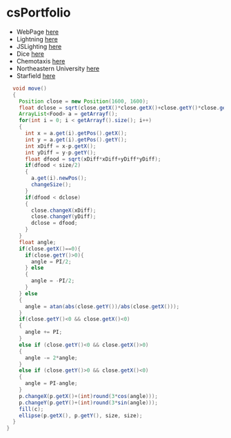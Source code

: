 # csPortfolio

* WebPage [here](https://votoa.github.io/VotoTestWebPage/Testpage.html)
* Lightning [here](https://votoa.github.io/lightning2/)
* JSLighting [here](https://github.com/VotoA/lightning2/blob/gh-pages/LightningJS.js)
* Dice [here](https://votoa.github.io/dice3/)
* Chemotaxis [here](https://github.com/VotoA/chemotaxis4)
* Northeastern University [here](https://docs.google.com/presentation/d/1B0AklL4DaVBu_SNV7Yo8TksOEy3wpoK8pM0MM-cFAtA/edit?usp=sharing)
* Starfield [here](https://github.com/VotoA/starfield5)

```Java
  void move()
  {
    Position close = new Position(1600, 1600);
    float dclose = sqrt(close.getX()*close.getX()+close.getY()*close.getY());
    ArrayList<Food> a = getArrayf();
    for(int i = 0; i < getArrayf().size(); i++)
    { 
      int x = a.get(i).getPos().getX();
      int y = a.get(i).getPos().getY();
      int xDiff = x-p.getX();
      int yDiff = y-p.getY();
      float dfood = sqrt(xDiff*xDiff+yDiff*yDiff);
      if(dfood < size/2)
      {
        a.get(i).newPos();
        changeSize();
      }
      if(dfood < dclose)
      {
        close.changeX(xDiff);
        close.changeY(yDiff);
        dclose = dfood;
      }
    }
    float angle;
    if(close.getX()==0){
      if(close.getY()>0){
        angle = PI/2;
      } else
      {
        angle = -PI/2;
      }
    } else
    {
      angle = atan(abs(close.getY())/abs(close.getX()));
    }
    if(close.getY()<0 && close.getX()<0)
    {
      angle += PI;
    } 
    else if (close.getY()<0 && close.getX()>0)
    {
      angle -= 2*angle;
    } 
    else if (close.getY()>0 && close.getX()<0)
    {
      angle = PI-angle;
    }
    p.changeX(p.getX()+(int)round(3*cos(angle)));
    p.changeY(p.getY()+(int)round(3*sin(angle)));
    fill(c);
    ellipse(p.getX(), p.getY(), size, size);
  }
}
```
